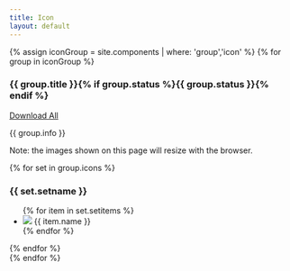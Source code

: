```yaml
---
title: Icon
layout: default
---
```


{% assign iconGroup = site.components | where: 'group','icon' %}
  {% for group in iconGroup %}
  <div id="{{ group.group | replace: ' ', '-' }}" class="library-group">
    <div class="library-group__header">
      <h3 class="library-group__title">{{ group.title }}{% if group.status %}<span class="{{ group.status }}">{{ group.status }}</span>{% endif %}</h3>
      <a class="library-group__button button_download" href="{{ site.baseurl }}/assets/branding/">Download All</a>
    </div>
    <div class="library-group__info">
      <p>{{ group.info }}</p>
      <p>Note: the images shown on this page will resize with the browser.</p>
    </div>
    <div class="library-basics">
      {% for set in group.icons %}
      <div class="icon-set">
        <h3 class="icon-set__title">{{ set.setname }}</h3>
        <ul class="icon-set__icons">
          {% for item in set.setitems %}
          <li>
            <img src="{{ site.baseurl }}/assets/branding/{{ item.icon }}">
            <span>{{ item.name }}</span>
          </li>
          {% endfor %}
        </ul>
      </div>      
      {% endfor %}
    </div>
  </div>
{% endfor %}
